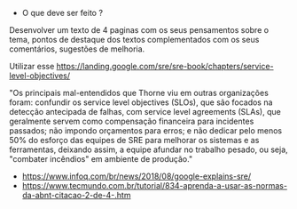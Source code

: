 
- O que deve ser feito ?

Desenvolver um texto de 4 paginas com os seus pensamentos sobre o tema, pontos de destaque dos textos complementados com os seus comentários, sugestões de melhoria.

Utilizar esse 
https://landing.google.com/sre/sre-book/chapters/service-level-objectives/


 "Os principais mal-entendidos que Thorne viu em outras organizações foram: confundir os service level objectives (SLOs), que são focados na detecção antecipada de falhas, com service level agreements (SLAs), que geralmente servem como compensação financeira para incidentes passados; não impondo orçamentos para erros; e não dedicar pelo menos 50% do esforço das equipes de SRE para melhorar os sistemas e as ferramentas, deixando assim, a equipe afundar no trabalho pesado, ou seja, "combater incêndios" em ambiente de produção."
 
 
 
- https://www.infoq.com/br/news/2018/08/google-explains-sre/
- https://www.tecmundo.com.br/tutorial/834-aprenda-a-usar-as-normas-da-abnt-citacao-2-de-4-.htm
